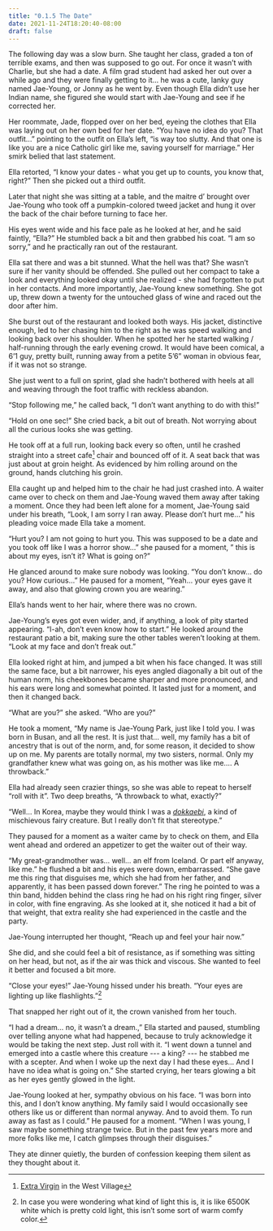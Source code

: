 ```yaml
---
title: "0.1.5 The Date"
date: 2021-11-24T18:20:40-08:00
draft: false
---
```

The following day was a slow burn. She taught her class, graded a ton of terrible exams, and then was supposed to go out. For once it wasn’t with Charlie, but she had a date. A film grad student had asked her out over a while ago and they were finally getting to it… he was a cute, lanky guy named Jae-Young, or Jonny as he went by. Even though Ella didn’t use her Indian name, she figured she would start with Jae-Young and see if he corrected her.

Her roommate, Jade, flopped over on her bed, eyeing the clothes that Ella was laying out on her own bed for her date. “You have no idea do you? That outfit...” pointing to the outfit on Ella’s left, “is way too slutty. And that one is like you are a nice Catholic girl like me, saving yourself for marriage.” Her smirk belied that last statement.

Ella retorted, “I know your dates - what you get up to counts, you know that, right?” Then she picked out a third outfit.  

Later that night she was sitting at a table, and the maitre d’ brought over Jae-Young who took off a pumpkin-colored tweed jacket and hung it over the back of the chair before turning to face her. 

His eyes went wide and his face pale as he looked at her, and he said faintly, “Ella?” He stumbled back a bit and then grabbed his coat. “I am so sorry,” and he practically ran out of the restaurant.

Ella sat there and was a bit stunned. What the hell was that? She wasn’t sure if her vanity should be offended. She pulled out her compact to take a look and everything looked okay until she realized - she had forgotten to put in her contacts. And more importantly, Jae-Young knew something. She got up, threw down a twenty for the untouched glass of wine and raced out the door after him.

She burst out of the restaurant and looked both ways.  His jacket, distinctive enough, led to her chasing him to the right as he was speed walking and looking back over his shoulder. When he spotted her he started walking / half-running through the early evening crowd. It would have been comical, a 6’1 guy, pretty built, running away from a petite 5’6” woman in obvious fear, if it was not so strange.

She just went to a full on sprint, glad she hadn’t bothered with heels at all and weaving through the foot traffic with reckless abandon. 

“Stop following me,” he called back, “I don’t want anything to do with this!”

“Hold on one sec!” She cried back, a bit out of breath. Not worrying about all the curious looks she was getting. 

He took off at a full run, looking back every so often, until he crashed straight into a street cafe[^3] chair and bounced off of it. A seat back that was just about at groin height. As evidenced by him rolling around on the ground, hands clutching his groin.  

Ella caught up and helped him to the chair he had just crashed into. A waiter came over to check on them and Jae-Young waved them away after taking a moment. Once they had been left alone for a moment, Jae-Young said under his breath, “Look, I am sorry I ran away.  Please don’t hurt me…” his pleading voice made Ella take a moment. 

“Hurt you? I am not going to hurt you. This was supposed to be a date and you took off like I was a horror show…” she paused for a moment, ” this is about my eyes, isn’t it? What is going on?”

He glanced around to make sure nobody was looking. “You don’t know… do you? How curious…” He paused for a moment, “Yeah… your eyes gave it away, and also that glowing crown you are wearing.”

Ella’s hands went to her hair, where there was no crown.

Jae-Young’s eyes got even wider, and, if anything, a look of pity started appearing. “I-ah, don’t even know how to start.” He looked around the restaurant patio a bit, making sure the other tables weren’t looking at them. “Look at my face and don’t freak out.”

Ella looked right at him, and jumped a bit when his face changed. It was still the same face, but a bit narrower, his eyes angled diagonally a bit out of the human norm, his cheekbones became sharper and more pronounced, and his ears were long and somewhat pointed. It lasted just for a moment, and then it changed back.

“What are you?” she asked. “Who are you?”

He took a moment, “My name is Jae-Young Park, just like I told you. I was born in Busan, and all the rest. It is just that… well, my family has a bit of ancestry that is out of the norm, and, for some reason, it decided to show up on me. My parents are totally normal, my two sisters, normal. Only my grandfather knew what was going on, as his mother was like me…. A throwback.”

Ella had already seen crazier things, so she was able to repeat to herself “roll with it”. Two deep breaths, “A throwback to what, exactly?”

“Well… In Korea, maybe they would think I was a <i lang="ko">[dokkaebi](https://en.wikipedia.org/wiki/Dokkaebi)</i>, a kind of mischievous fairy creature. But I really don’t fit that stereotype.”

They paused for a moment as a waiter came by to check on them, and Ella went ahead and ordered an appetizer to get the waiter out of their way.

“My great-grandmother was… well... an elf from Iceland. Or part elf anyway, like me.” he flushed a bit and his eyes were down, embarrassed. “She gave me this ring that disguises me, which she had from her father, and apparently, it has been passed down forever.” The ring he pointed to was a thin band, hidden behind the class ring he had on his right ring finger, silver in color, with fine engraving. As she looked at it, she noticed it had a bit of that weight, that extra reality she had experienced in the castle and the party.

Jae-Young interrupted her thought, “Reach up and feel your hair now.”

She did, and she could feel a bit of resistance, as if something was sitting on her head, but not, as if the air was thick and viscous. She wanted to feel it better and focused a bit more.

“Close your eyes!” Jae-Young hissed under his breath. “Your eyes are lighting up like flashlights.”[^4]

That snapped her right out of it, the crown vanished from her touch.

“I had a dream… no, it wasn’t a dream.,” Ella started and paused, stumbling over telling anyone what had happened, because to truly acknowledge it would be taking the next step. Just roll with it. “I went down a tunnel and emerged into a castle where this creature --- a king? --- he stabbed me with a scepter. And when I woke up the next day I had these eyes… And I have no idea what is going on.” She started crying, her tears glowing a bit as her eyes gently glowed in the light.

Jae-Young looked at her, sympathy obvious on his face. “I was born into this, and I don’t know anything. My family said I would occasionally see others like us or different than normal anyway. And to avoid them. To run away as fast as I could.” He paused for a moment. “When I was young, I saw maybe something strange twice. But in the past few years more and more folks like me, I catch glimpses through their disguises.”

They ate dinner quietly, the burden of confession keeping them silent as they thought about it.

[^3]: [Extra Virgin](https://www.extravirginrestaurant.com/) in the West Village
[^4]: In case you were wondering what kind of light this is, it is like 6500K white which is pretty cold light, this isn’t some sort of warm comfy color.
